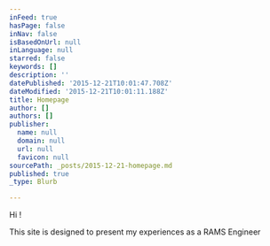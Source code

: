 ```yaml
---
inFeed: true
hasPage: false
inNav: false
isBasedOnUrl: null
inLanguage: null
starred: false
keywords: []
description: ''
datePublished: '2015-12-21T10:01:47.708Z'
dateModified: '2015-12-21T10:01:11.188Z'
title: Homepage
author: []
authors: []
publisher:
  name: null
  domain: null
  url: null
  favicon: null
sourcePath: _posts/2015-12-21-homepage.md
published: true
_type: Blurb

---
```

Hi !

This site is designed to present my experiences as a RAMS Engineer